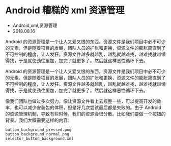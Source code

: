 # Android 糟糕的 xml 资源管理
- Android,xml,资源管理
- 2018.08.16

Android 的资源管理是一个让人又爱又恨的东西。资源文件是我们项目中必不可少的元素，但是随着项目的发展，团队人员的扩张和更换，资源文件的膨胀简直到了不可控制的程度，让人发狂。资源文件越多就越乱，越乱就越难找，越难找就越懒得找，于是就使劲往里加，加完了就更多了。然后就这样恶性循环下去。

Android 的资源管理是一个让人又爱又恨的东西。资源文件是我们项目中必不可少的元素，但是随着项目的发展，团队人员的扩张和更换，资源文件的膨胀简直到了不可控制的程度，让人发狂。资源文件越多就越乱，越乱就越难找，越难找就越懒得找，于是就使劲往里加，加完了就更多了。然后就这样恶性循环下去。


像我们团队也做过多次努力，像让资源文件看上去规整一些，可以提高开发的效率，也可以减少安装包的体积，但是好几次尝试最后都是失败的。由于 Android 的资源管理机制，导致有些时候，我们的资源会很分散。比如我们要做一个按钮的背景。我们大概需要这样的内容。

    button_background_pressed.png
    button_background_normal.png
    selector_button_background.xml
